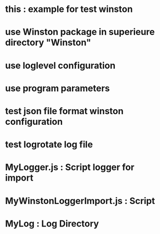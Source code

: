 # this : example for test winston
#        use Winston package in superieure directory "Winston"
#        use loglevel configuration
#        use program parameters 
#        test json file format winston configuration
#        test logrotate log file
# MyLogger.js : Script logger for import
# MyWinstonLoggerImport.js : Script
# MyLog : Log Directory